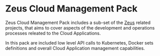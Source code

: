 # Zeus Cloud Management Pack

Zeus Cloud Management Pack includes a sub-set of the [Zeus](https://github.com/dirigiblelabs/zeus) related projects,
that aims to cover aspects of the development and operations processes releated to the Cloud Applications.

In this pack are included low level API calls to Kubernetes, Docker sets definitions and overall Cloud Application management capabilities.

